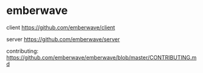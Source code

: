 # emberwave

client https://github.com/emberwave/client

server https://github.com/emberwave/server

contributing: https://github.com/emberwave/emberwave/blob/master/CONTRIBUTING.md

